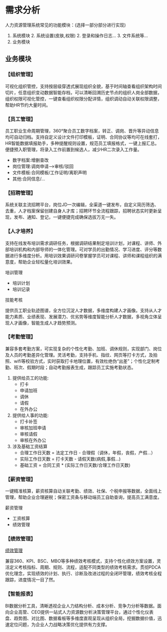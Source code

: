 # 需求分析

人力资源管理系统常见的功能模块：(选择一部分部分进行实现)

1. 系统模块
   2. 系统设置(皮肤,权限)
   2. 登录和操作日志...
   3. 文件系统等...
5. 业务模块

## 业务模块

### 【组织管理】

可视化组织管控，支持按层级穿透式展现组织全貌，基于时间轴查看组织架构时间切片，任意组织变动数据智能存档，可以清晰回溯历史节点的组织人岗全部数据，组织权限可视化管控，一键查看组织权限分配详情，组织调动自动关联权限调整，帮助HR节约大量时间。

### 【员工管理】

员工职业生命周期管理，360°聚合员工数字档案，转正、调岗、晋升等异动信息均可自动归档。支持自定义设计文件打印模板，证明、合同协议等均可在线套打，HR智能数据填报助手，多种提醒规则设置，规范员工填报格式，一键上报汇总。便捷预入职管理，将录入工作前置到候选人，减少HR二次录入工作量。

- 数字档案:增删查改
- 岗位管理:调岗申请-->审核/驳回
- 文件模板:合同模板/工作证明/离职声明
- 其他:合同信息/...

### 【招聘管理】

系统关联主流招聘平台，岗位JD一次编辑，全渠道一键发布，自定义简历筛选、去重，人才档案保留创建自身人才库；招聘环节全流程跟踪，招聘状态实时更新呈现，发布、通知、登记，一键便捷完成确保选拔万无一失。

### 【人才培养】

支持在线发布培训需求调研任务，根据调研结果制定培训计划，对课程、讲师、外部培训机构和内部导师的一体化管理。可对学员的出勤情况、学习进度、评分等数据进行多维度分析。用培训效果调研问卷掌握学员可对课程、讲师和课程组织的满意度，帮助企业轻松量化培训效果。

培训管理

- 培训计划
- 培训记录

技能考核

提供员工职业轨迹图谱，全方位沉淀人才数据，多维度构建人才画像。支持从人才能力素质、业绩表现、发展潜力、优劣势等维度智能分析人才数据，多视角立体呈现人才画像，智能生成人才趋势预测。

### 【考勤管理】

兼容多套考勤方案，可实现复杂的个性化考勤、加班、调休规则，实现部门、岗位及人员的考勤差异化管理。灵活考勤，支持手机、指纹、网页等打卡方式，及拍照、wifi等校验方式，实时获取打卡地理位置，有效杜绝伪“出差”；个性化定制考勤、班次、假期时段；自动考勤报表生成，跟踪员工实施考勤状态。

1. 提供给员工的功能:
   - 打卡
   - 申请加班
   - 调休
   - 请假
   - 在外办公
2. 提供给人事的功能:
   - 打卡补签
   - 审核加班申请
   - 审核请假
   - 审核在外办公
3. 涉及基础工资结算
   - 合理工作日天数 = 法定工作日 - 合理假（调休，年假，丧假，产假...）
   - 实际工作日天数 = 打卡天数 - 请假天数(病假,事假...)
   - 基础工资 = 合同工资 * (实际工作日天数/合理工作日天数)

### 【薪资管理】

一键精准核算，薪资核算自动关联考勤、绩效、社保、个税申报等数据，全面线上管理，帮助企业合理避税；保密工资条与移动端员工自助查询，提高员工满意度。

薪资管理

- 工资核算
- 绩效管理

### 【绩效管理】
[绩效管理](https://www.jianshu.com/p/09e7414ac7c1)

兼容360、KPI、BSC、MBO等多种绩效考核模式，支持个性化绩效方案设置，灵活定义考核指标、周期、规则、流程，适配不同类型的绩效考核需求。贯彻PDCA优化理念，实现绩效的计划、执行、诊断及改进过程的全闭环管理，绩效考核全程跟踪，进度情况一目了然。

### 【智能报表】

BI数据分析工具，清晰透视企业人力结构分析、成本分析、竞争力分析等数据。面向企业高管、CEO提供一站式人力资源数分析决策管理平台，通过个性化仪表盘、趋势图、对比图、数据看板等多维度直观呈现从组织全局，挖掘数据价值，迅速定位问题，为企业人力战略决策优化提供有力支撑。
